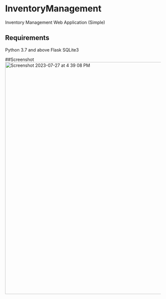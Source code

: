 # InventoryManagement
Inventory Management Web Application (Simple)

## Requirements
Python 3.7 and above
Flask
SQLite3

##Screenshot
<img width="750" alt="Screenshot 2023-07-27 at 4 39 08 PM" src="https://github.com/vishnurajsaravanan/InventoryManagement/assets/76027763/5a9c8c2d-eb3d-4bc9-9365-66d1f8613644">
